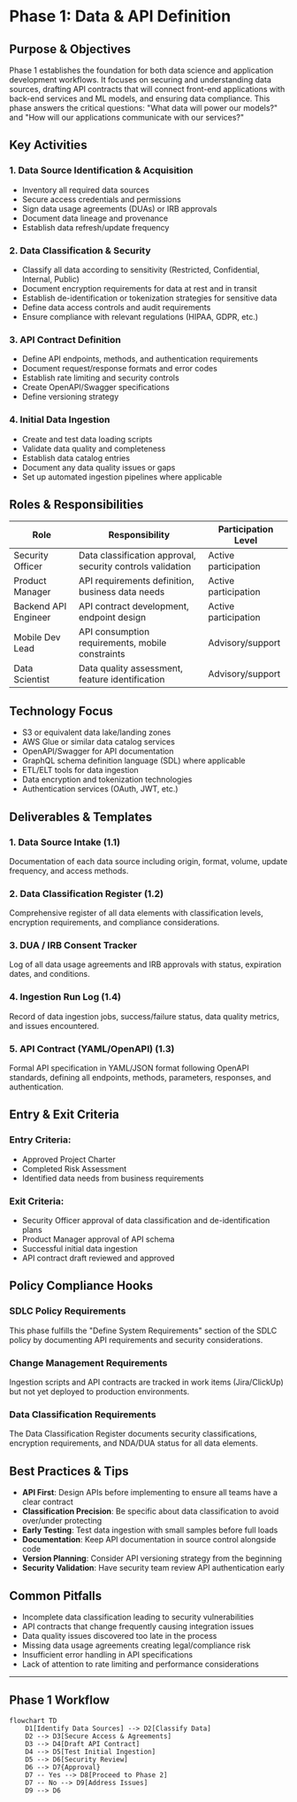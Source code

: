 # Phase 1: Data & API Definition

## Purpose & Objectives

Phase 1 establishes the foundation for both data science and application development workflows. It focuses on securing and understanding data sources, drafting API contracts that will connect front-end applications with back-end services and ML models, and ensuring data compliance. This phase answers the critical questions: "What data will power our models?" and "How will our applications communicate with our services?"

## Key Activities

### 1. Data Source Identification & Acquisition

- Inventory all required data sources
- Secure access credentials and permissions
- Sign data usage agreements (DUAs) or IRB approvals
- Document data lineage and provenance
- Establish data refresh/update frequency

### 2. Data Classification & Security

- Classify all data according to sensitivity (Restricted, Confidential, Internal, Public)
- Document encryption requirements for data at rest and in transit
- Establish de-identification or tokenization strategies for sensitive data
- Define data access controls and audit requirements
- Ensure compliance with relevant regulations (HIPAA, GDPR, etc.)

### 3. API Contract Definition

- Define API endpoints, methods, and authentication requirements
- Document request/response formats and error codes
- Establish rate limiting and security controls
- Create OpenAPI/Swagger specifications
- Define versioning strategy

### 4. Initial Data Ingestion

- Create and test data loading scripts
- Validate data quality and completeness
- Establish data catalog entries
- Document any data quality issues or gaps
- Set up automated ingestion pipelines where applicable

## Roles & Responsibilities

| **Role**           | **Responsibility**                                           | **Participation Level** |
|--------------------|-------------------------------------------------------------|-------------------------|
| Security Officer   | Data classification approval, security controls validation   | Active participation    |
| Product Manager    | API requirements definition, business data needs            | Active participation    |
| Backend API Engineer| API contract development, endpoint design                  | Active participation    |
| Mobile Dev Lead    | API consumption requirements, mobile constraints            | Advisory/support        |
| Data Scientist     | Data quality assessment, feature identification             | Advisory/support        |

## Technology Focus

- S3 or equivalent data lake/landing zones
- AWS Glue or similar data catalog services
- OpenAPI/Swagger for API documentation
- GraphQL schema definition language (SDL) where applicable
- ETL/ELT tools for data ingestion
- Data encryption and tokenization technologies
- Authentication services (OAuth, JWT, etc.)

## Deliverables & Templates

### 1. Data Source Intake (1.1)
Documentation of each data source including origin, format, volume, update frequency, and access methods.

### 2. Data Classification Register (1.2)
Comprehensive register of all data elements with classification levels, encryption requirements, and compliance considerations.

### 3. DUA / IRB Consent Tracker
Log of all data usage agreements and IRB approvals with status, expiration dates, and conditions.

### 4. Ingestion Run Log (1.4)
Record of data ingestion jobs, success/failure status, data quality metrics, and issues encountered.

### 5. API Contract (YAML/OpenAPI) (1.3)
Formal API specification in YAML/JSON format following OpenAPI standards, defining all endpoints, methods, parameters, responses, and authentication.

## Entry & Exit Criteria

### Entry Criteria:
- Approved Project Charter
- Completed Risk Assessment
- Identified data needs from business requirements

### Exit Criteria:
- Security Officer approval of data classification and de-identification plans
- Product Manager approval of API schema
- Successful initial data ingestion
- API contract draft reviewed and approved

## Policy Compliance Hooks

### SDLC Policy Requirements
This phase fulfills the "Define System Requirements" section of the SDLC policy by documenting API requirements and security considerations.

### Change Management Requirements
Ingestion scripts and API contracts are tracked in work items (Jira/ClickUp) but not yet deployed to production environments.

### Data Classification Requirements
The Data Classification Register documents security classifications, encryption requirements, and NDA/DUA status for all data elements.

## Best Practices & Tips

- **API First**: Design APIs before implementing to ensure all teams have a clear contract
- **Classification Precision**: Be specific about data classification to avoid over/under protecting
- **Early Testing**: Test data ingestion with small samples before full loads
- **Documentation**: Keep API documentation in source control alongside code
- **Version Planning**: Consider API versioning strategy from the beginning
- **Security Validation**: Have security team review API authentication early

## Common Pitfalls

- Incomplete data classification leading to security vulnerabilities
- API contracts that change frequently causing integration issues
- Data quality issues discovered too late in the process
- Missing data usage agreements creating legal/compliance risk
- Insufficient error handling in API specifications
- Lack of attention to rate limiting and performance considerations

---

## Phase 1 Workflow

```mermaid
flowchart TD
    D1[Identify Data Sources] --> D2[Classify Data]
    D2 --> D3[Secure Access & Agreements]
    D3 --> D4[Draft API Contract]
    D4 --> D5[Test Initial Ingestion]
    D5 --> D6[Security Review]
    D6 --> D7{Approval}
    D7 -- Yes --> D8[Proceed to Phase 2]
    D7 -- No --> D9[Address Issues]
    D9 --> D6
```
